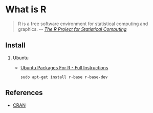 # What is R

> R is a free software environment for statistical computing and graphics.
> -- _[The R Project for Statistical Computing]_

## Install

1. Ubuntu
    - [Ubuntu Packages For R - Full Instructions]

        ```console
        sudo apt-get install r-base r-base-dev
        ```

## References

- [CRAN]

[CRAN]: https://cran.r-project.org/
[The R Project for Statistical Computing]: https://www.r-project.org/
[Ubuntu Packages For R - Full Instructions]: https://cran.r-project.org/bin/linux/ubuntu/fullREADME.html
